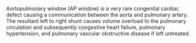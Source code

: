Aortopulmonary window (AP window) is a very rare congenital cardiac defect causing a communication between the aorta and pulmonary artery. The resultant left to right shunt causes volume overload to the pulmonary circulation and subsequently congestive heart failure, pulmonary hypertension, and pulmonary vascular obstructive disease if left untreated.